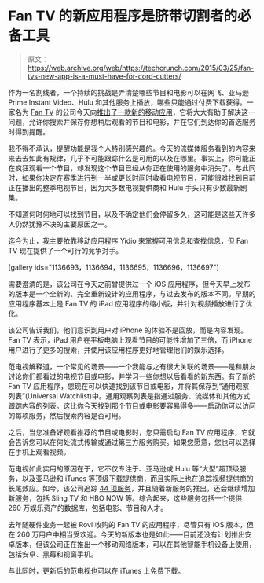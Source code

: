 # Fan TV 的新应用程序是脐带切割者的必备工具 

> 原文：<https://web.archive.org/web/https://techcrunch.com/2015/03/25/fan-tvs-new-app-is-a-must-have-for-cord-cutters/>

作为一名割线者，一个持续的挑战是弄清楚哪些节目和电影可以在网飞、亚马逊 Prime Instant Video、Hulu 和其他服务上播放，哪些只能通过付费下载获得。一家名为 [Fan TV](https://web.archive.org/web/20221201175939/https://www.fan.tv/) 的公司今天向[推出了一款新的移动应用](https://web.archive.org/web/20221201175939/https://itunes.apple.com/us/app/fanhattan/id476710841?mt=8)，它将大大有助于解决这一问题，允许你搜索并保存你想稍后观看的节目和电影，并在它们到达你的首选服务时得到提醒。

我不得不承认，提醒功能是我个人特别感兴趣的。今天的流媒体服务看到的内容来来去去如此有规律，几乎不可能跟踪什么是可用的以及在哪里。事实上，你可能正在疯狂观看一个节目，却发现这个节目已经从你正在使用的服务中消失了。与此同时，如果你决定在赛季进行到一半或更长时间时收看电视节目，可能很难找到目前正在播出的整季电视节目，因为大多数电视提供商和 Hulu 手头只有少数最新剧集。

不知道何时何地可以找到节目，以及不确定他们会停留多久，这可能是这些天许多人仍然犹豫不决的主要原因之一。

迄今为止，我主要依靠移动应用程序 Yidio 来掌握可用信息和查找信息，但 Fan TV 现在提供了一个可行的竞争对手。

[gallery ids="1136693，1136694，1136695，1136696，1136697"]

需要澄清的是，该公司在今天之前曾提供过一个 iOS 应用程序，但今天早上发布的版本是一个全新的、完全重新设计的应用程序，与过去发布的版本不同。早期的应用程序基本上是 Fan TV 的 iPad 应用程序的缩小版，并针对视频播放进行了优化。

该公司告诉我们，他们意识到用户对 iPhone 的体验不是回放，而是内容发现。Fan TV 表示，iPad 用户在平板电脑上观看节目的可能性增加了三倍，而 iPhone 用户进行了更多的搜索，并使用该应用程序更好地管理他们的娱乐选择。

范电视解释道，一个常见的场景——一个我能与之有很大关联的场景——是和朋友讨论你们都看过的电视节目或电影，并学习一些你想以后看看的新东西。有了新的 Fan TV 应用程序，您现在可以快速找到该节目或电影，并将其保存到“通用观察列表”(Universal Watchlist)中。通用观察列表是指通过服务、流媒体和其他方式跟踪内容的列表。这比你今天找到那个节目或电影要容易得多——启动你可以访问的每项服务，然后搜索内容是否可用。

之后，当您准备好观看推荐的节目或电影时，您只需启动 Fan TV 应用程序，它就会告诉您可以在何处流式传输或通过第三方服务购买。如果您愿意，您也可以选择在手机上观看视频。

范电视如此实用的原因在于，它不仅专注于、亚马逊或 Hulu 等“大型”超顶级服务，以及亚马逊和 iTunes 等顶级下载提供商，而且实际上也在追踪视频提供商的长尾效应。如今，该公司追踪 [44 项服务](https://web.archive.org/web/20221201175939/https://www.fan.tv/services)，并且随着新服务的推出，还会继续增加新服务，包括 Sling TV 和 HBO NOW 等。综合起来，这些服务包括一个提供 260 万娱乐资产的数据库，包括电影、节目和人才。

去年随硬件业务一起被 Rovi 收购的 Fan TV 的应用程序，尽管只有 iOS 版本，但在 260 万用户中相当受欢迎。今天的新版本也是如此——目前还没有计划推出安卓版本，但该公司正在推出一个移动网络版本，可以在其他智能手机设备上使用，包括安卓、黑莓和视窗手机。

与此同时，更新后的范电视也可以在 iTunes 上免费下载。